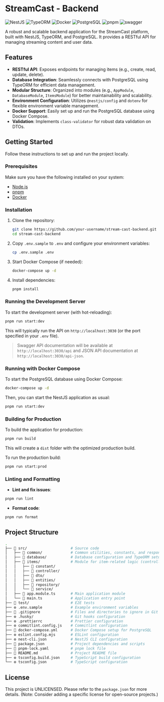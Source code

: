 # StreamCast - Backend

![NestJS](https://img.shields.io/badge/NestJS-303030?style=flat-square&logo=nestjs&logoColor=E0234E)
![TypeORM](https://img.shields.io/badge/TypeORM-303030?style=flat-square&logo=typeorm&logoColor=FE0803)
![Docker](https://img.shields.io/badge/Docker-303030?style=flat-square&logo=docker&logoColor=2496ED)
![PostgreSQL](https://img.shields.io/badge/PostgreSQL-303030?style=flat-square&logo=postgresql&logoColor=4169E1)
![pnpm](https://img.shields.io/badge/Pnpm-303030?style=flat-square&logo=pnpm&logoColor=F69220)
![swagger](https://img.shields.io/badge/Swagger-303030?style=flat-square&logo=swagger&logoColor=85EA2D)

A robust and scalable backend application for the StreamCast platform, built with NestJS, TypeORM, and PostgreSQL. It provides a RESTful API for managing streaming content and user data.

## Features

- **RESTful API**: Exposes endpoints for managing items (e.g., create, read, update, delete).
- **Database Integration**: Seamlessly connects with PostgreSQL using TypeORM for efficient data management.
- **Modular Structure**: Organized into modules (e.g., `AppModule`, `DatabaseModule`, `ItemsModule`) for better maintainability and scalability.
- **Environment Configuration**: Utilizes `@nestjs/config` and `dotenv` for flexible environment variable management.
- **Docker Support**: Easily set up and run the PostgreSQL database using Docker Compose.
- **Validation**: Implements `class-validator` for robust data validation on DTOs.

## Getting Started

Follow these instructions to set up and run the project locally.

### Prerequisites

Make sure you have the following installed on your system:

- [Node.js](https://nodejs.org/)
- [pnpm](https://pnpm.io/installation)
- [Docker](https://www.docker.com/get-started)

### Installation

1.  Clone the repository:

    ```bash
    git clone https://github.com/your-username/stream-cast-backend.git
    cd stream-cast-backend
    ```

2.  Copy `.env.sample` to `.env` and configure your environment variables:

    ```bash
    cp .env.sample .env
    ```

3.  Start Docker Compose (if needed):

    ```bash
    docker-compose up -d
    ```

4.  Install dependencies:

    ```bash
    pnpm install
    ```

### Running the Development Server

To start the development server (with hot-reloading):

```bash
pnpm run start:dev
```

This will typically run the API on `http://localhost:3030` (or the port specified in your `.env` file).

> Swagger API documentation will be available at `http://localhost:3030/api` and JSON API documentation at `http://localhost:3030/api-json`.

### Running with Docker Compose

To start the PostgreSQL database using Docker Compose:

```bash
docker-compose up -d
```

Then, you can start the NestJS application as usual:

```bash
pnpm run start:dev
```

### Building for Production

To build the application for production:

```bash
pnpm run build
```

This will create a `dist` folder with the optimized production build.

To run the production build:

```bash
pnpm run start:prod
```

### Linting and Formatting

- **Lint and fix issues**:

```bash
pnpm run lint
```

- **Format code**:

```bash
pnpm run format
```

## Project Structure

```bash
.
├── 📁 src/                    # Source code
│   ├── 📁 common/             # Common utilities, constants, and response messages
│   ├── 📁 database/           # Database configuration and TypeORM setup
│   ├── 📁 items/              # Module for item-related logic (controllers, services, entities, DTOs, repositories)
│   │   ├── 📁 constant/
│   │   ├── 📁 controller/
│   │   ├── 📁 dto/
│   │   ├── 📁 entities/
│   │   ├── 📁 repository/
│   │   └── 📁 service/
│   ├── 📄 app.module.ts       # Main application module
│   └── 📄 main.ts             # Application entry point
├── 📁 test/                   # E2E tests
├── ⚙️ .env.sample             # Example environment variables
├── 📄 .gitignore              # Files and directories to ignore in Git
├── ⚙️ .husky/                 # Git hooks configuration
├── ⚙️ .prettierrc             # Prettier configuration
├── ⚙️ commitlint.config.js    # Commitlint configuration
├── 📄 docker-compose.yml      # Docker Compose setup for PostgreSQL
├── ⚙️ eslint.config.mjs       # ESLint configuration
├── ⚙️ nest-cli.json           # NestJS CLI configuration
├── 📄 package.json            # Project dependencies and scripts
├── 📄 pnpm-lock.yaml          # pnpm lock file
├── 📄 README.md               # Project README file
├── ⚙️ tsconfig.build.json     # TypeScript build configuration
└── ⚙️ tsconfig.json           # TypeScript configuration
```

## License

This project is UNLICENSED. Please refer to the `package.json` for more details. (Note: Consider adding a specific license for open-source projects.)
